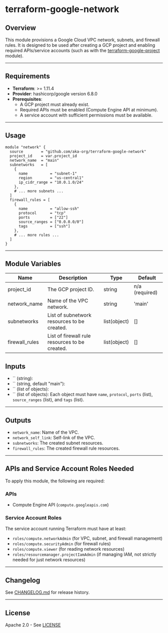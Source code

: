 # terraform-google-network

## Overview

This module provisions a Google Cloud VPC network, subnets, and firewall rules. It is designed to be used after creating a GCP project and enabling required APIs/service accounts (such as with the [terraform-google-project](https://github.com/aka-org/terraform-google-project) module).

---

## Requirements

- **Terraform**: >= 1.11.4
- **Provider**: hashicorp/google version 6.8.0
- **Prerequisites**:
  - A GCP project must already exist.
  - Required APIs must be enabled (Compute Engine API at minimum).
  - A service account with sufficient permissions must be available.

---

## Usage

```
module "network" {
  source        = "github.com/aka-org/terraform-google-network"
  project_id    = var.project_id
  network_name  = "main"
  subnetworks   = [
    {
      name          = "subnet-1"
      region        = "us-central1"
      ip_cidr_range = "10.0.1.0/24"
    },
    # ... more subnets ...
  ]
  firewall_rules = [
    {
      name          = "allow-ssh"
      protocol      = "tcp"
      ports         = ["22"]
      source_ranges = ["0.0.0.0/0"]
      tags          = ["ssh"]
    },
    # ... more rules ...
  ]
}
```

---

## Module Variables

| Name                  | Description                                                                 | Type           | Default                                      |
|-----------------------|-----------------------------------------------------------------------------|----------------|----------------------------------------------|
| project_id            | The GCP project ID.                                       | string         | n/a (required)                               |
| network_name          | Name of the VPC network.                                  | string         | 'main'                                       |
| subnetworks           | List of subnetwork resources to be created.                | list(object)   | []                                          |
| firewall_rules        | List of firewall rule resources to be created.                | list(object) | []                                           |
## Inputs

- `` (string): 
- `` (string, default "main"): 
- `` (list of objects): 
- `` (list of objects): Each object must have `name`, `protocol`, `ports` (list), `source_ranges` (list), and `tags` (list).

---

## Outputs

- `network_name`: Name of the VPC.
- `network_self_link`: Self-link of the VPC.
- `subnetworks`: The created subnet resources.
- `firewall_rules`: The created firewall rule resources.

---

## APIs and Service Account Roles Needed

To apply this module, the following are required:

### APIs
- Compute Engine API (`compute.googleapis.com`)

### Service Account Roles
The service account running Terraform must have at least:
- `roles/compute.networkAdmin` (for VPC, subnet, and firewall management)
- `roles/compute.securityAdmin` (for firewall rules)
- `roles/compute.viewer` (for reading network resources)
- `roles/resourcemanager.projectIamAdmin` (if managing IAM, not strictly needed for just network resources)

---

## Changelog
See [CHANGELOG.md](CHANGELOG.md) for release history.

---

## License
Apache 2.0 - See [LICENSE](LICENSE)